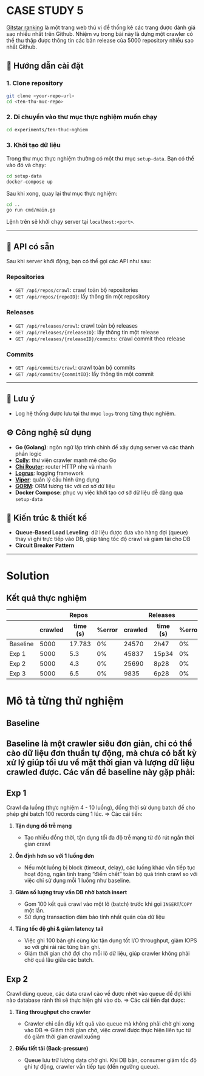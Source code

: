 # CASE STUDY 5

[Gitstar ranking](https://gitstar-ranking.com/repositories) là một trang web thú vị để thống kê các trang được đánh giá sao nhiều nhất trên Github. Nhiệm vụ trong bài này là dựng một crawler có thể thu thập được thông tin các bản release của 5000 repository nhiều sao nhất Github.

## 🚀 Hướng dẫn cài đặt

### 1. Clone repository

```bash
git clone <your-repo-url>
cd <ten-thu-muc-repo>
```

### 2. Di chuyển vào thư mục thực nghiệm muốn chạy

```bash
cd experiments/ten-thuc-nghiem
```

### 3. Khởi tạo dữ liệu

Trong thư mục thực nghiệm thường có một thư mục `setup-data`. Bạn có thể vào đó và chạy:

```bash
cd setup-data
docker-compose up
```

Sau khi xong, quay lại thư mục thực nghiệm:

```bash
cd ..
go run cmd/main.go
```

Lệnh trên sẽ khởi chạy server tại `localhost:<port>`.

---

## 📡 API có sẵn

Sau khi server khởi động, bạn có thể gọi các API như sau:

### Repositories
- `GET /api/repos/crawl`: crawl toàn bộ repositories
- `GET /api/repos/{repoID}`: lấy thông tin một repository

### Releases
- `GET /api/releases/crawl`: crawl toàn bộ releases
- `GET /api/releases/{releaseID}`: lấy thông tin một release
- `GET /api/releases/{releaseID}/commits`: crawl commit theo release

### Commits
- `GET /api/commits/crawl`: crawl toàn bộ commits
- `GET /api/commits/{commitID}`: lấy thông tin một commit

---

## 📝 Lưu ý

- Log hệ thống được lưu tại thư mục `logs` trong từng thực nghiệm.
  
## ⚙️ Công nghệ sử dụng

- **Go (Golang)**: ngôn ngữ lập trình chính để xây dựng server và các thành phần logic
- **[Colly](https://github.com/gocolly/colly)**: thư viện crawler mạnh mẽ cho Go
- **[Chi Router](https://github.com/go-chi/chi)**: router HTTP nhẹ và nhanh
- **[Logrus](https://github.com/sirupsen/logrus)**: logging framework
- **[Viper](https://github.com/spf13/viper)**: quản lý cấu hình ứng dụng
- **[GORM](https://gorm.io/)**: ORM tương tác với cơ sở dữ liệu
- **Docker Compose**: phục vụ việc khởi tạo cơ sở dữ liệu dễ dàng qua `setup-data`

## 🧱 Kiến trúc & thiết kế

- **Queue-Based Load Leveling**: dữ liệu được đưa vào hàng đợi (queue) thay vì ghi trực tiếp vào DB, giúp tăng tốc độ crawl và giảm tải cho DB
- **Circuit Breaker Pattern**

---
  
# Solution

## Kết quả thực nghiệm
<table>
  <thead>
    <tr>
      <th> </th>
      <th colspan="3">Repos </th>
      <th colspan="3">Releases </th>
      <th colspan="3">Commits</th>
    </tr>
    <tr>
      <!-- Dòng header thứ hai để đánh tên hai cột con của Col B -->
      <th></th>
      <th>crawled</th>
      <th>time (s)</th>
      <th>%error</th>
      <th>crawled</th>
      <th>time (s) </th>
      <th>%error</th>
      <th>crawled</th>
      <th>time (s) </th>
      <th>%error</th>
    </tr>
  </thead>
  <tbody>
    <tr>
      <td>Baseline</td>
      <td>5000</td>
      <td>17.783</td>
      <td>0%</td>
      <td>24570</td>
      <td>2h47</td>
      <td>0%</td>
      <td>35892</td>
      <td>1h35</td>
      <td>0%</td>
    </tr>
    <tr>
      <td>Exp 1</td>
      <td>5000</td>
      <td>5.3</td>
      <td>0%</td>
      <td>45837</td>
      <td>15p34</td>
      <td>0%</td>
      <td>36822</td>
      <td>13p56</td>
      <td>0%</td>
    </tr>
    <tr>
      <td>Exp 2</td>
      <td>5000</td>
      <td>4.3</td>
      <td>0%</td>
      <td>25690</td>
      <td>8p28</td>
      <td>0%</td>
      <td>37682</td>
      <td>12p55</td>
      <td>0%</td>
    </tr>
    <tr>
      <td>Exp 3</td>
      <td>5000</td>
      <td>6.5</td>
      <td>0%</td>
      <td>9835</td>
      <td>6p28</td>
      <td>0%</td>
      <td>6570</td>
      <td>4p14</td>
      <td>0%</td>
    </tr>
  </tbody>
</table>

# Mô tả từng thử nghiệm
## Baseline
Baseline là một crawler siêu đơn giản, chỉ có thể cào dữ liệu đơn thuần tự động, mà chưa có bất kỳ xử lý giúp tối ưu về mặt thời gian và lượng dữ liệu crawled được. 
Các vấn đề baseline này gặp phải:
- 

## Exp 1
Crawl đa luồng (thực nghiệm 4 - 10 luồng), đồng thời sử dụng batch để cho phép ghi batch 100 records cùng 1 lúc.
=> Các cải tiến:
1. **Tận dụng đỗ trễ mạng**  
   - Tạo nhiều đồng thời, tận dụng tối đa độ trễ mạng từ đó rút ngắn thời gian crawl

2. **Ổn định hơn so với 1 luồng đơn**  
   - Nếu một luồng bị block (timeout, delay), các luồng khác vẫn tiếp tục hoạt động, ngăn tình trạng “điểm chết” toàn bộ quá trình crawl so với việc chỉ sử dụng mỗi 1 luồng như baseline.

4. **Giảm số lượng truy vấn DB nhờ batch insert**  
   - Gom 100 kết quả crawl vào một lô (batch) trước khi gọi `INSERT`/`COPY` một lần.  
   - Sử dụng transaction đảm bảo tính nhất quán của dữ liệu

5. **Tăng tốc độ ghi & giảm latency tail**  
   - Việc ghi 100 bản ghi cùng lúc tận dụng tốt I/O throughput, giảm IOPS so với ghi rải rác từng bản ghi.  
   - Giảm thời gian chờ đợi cho mỗi lô dữ liệu, giúp crawler không phải chờ quá lâu giữa các batch.

## Exp 2
Crawl dùng queue, các data crawl cào về được nhét vào queue để đợi khi nào database rảnh thì sẽ thực hiện ghi vào db.
=> Các cải tiến đạt được:
1. **Tăng throughput cho crawler**  
   - Crawler chỉ cần đẩy kết quả vào queue mà không phải chờ ghi xong vào DB => Giảm thời gian chờ, việc crawl được thực hiện liên tục từ đó giảm thời gian crawl xuống  

2. **Điều tiết tải (Back‑pressure)**  
   - Queue lưu trữ lượng data chờ ghi. Khi DB bận, consumer giảm tốc độ ghi tự động, crawler vẫn tiếp tục (đến ngưỡng queue).  

